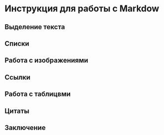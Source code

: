 # Инструкция для работы с Markdow

## Выделение текста

## Списки

## Работа с изображениями

## Ссылки

## Работа с таблицвми

## Цитаты

## Заключение